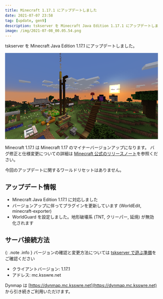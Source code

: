 ```yaml
---
title: Minecraft 1.17.1 にアップデートしました
date: 2021-07-07 23:58
tag: [update, gen9]
description: tskserver を Minecraft Java Edition 1.17.1 にアップデートしました。
image: /img/2021-07-08_00.05.54.png
---
```


tskserver を Minecraft Java Edition 1.17.1 にアップデートしました。

![](/img/2021-07-08_00.05.54.png)

Minecraft 1.17.1 は Minecraft 1.17 のマイナーバージョンアップになります。
バグ修正と仕様変更についての詳細は [Minecraft 公式のリリースノート](https://www.minecraft.net/ja-jp/article/minecraft-java-edition-1-17-1)を参照ください。

今回のアップデートに関するワールドリセットはありません。

## アップデート情報
* Minecraft Java Edition 1.17.1 に対応しました
* バージョンアップに伴ってプラグインを更新しています (WorldEdit, minecraft-exporter)
* WorldGuard を設定しました。地形破壊系 (TNT, クリーパー, 延焼) が無効化されます

## サーバ接続方法

{: .note .info }
バージョンの確認と変更方法については [tskserver で遊ぶ準備](/introduction/prepare)をご確認ください

* クライアントバージョン: 1.17.1
* アドレス: mc.ksswre.net

Dynmap は [https://dynmap.mc.ksswre.net](https://dynmap.mc.ksswre.net) から引き続きご利用いただけます。
